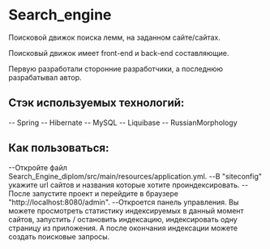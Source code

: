 # Search_engine

Поисковой движок поиска лемм, на заданном сайте/сайтах.

Поисковый движок имеет front-end и back-end составляющие.

Первую разработали сторонние разработчики, а последнюю разрабатывал автор.


## Стэк используемых технологий:

-- Spring
-- Hibernate
-- MySQL
-- Liquibase
-- RussianMorphology

## Как пользоваться:

--Откройте файл Search_Engine_diplom/src/main/resources/application.yml. 
--В "siteconfig" укажите url сайтов и названия которые хотите проиндексировать. 
--После запустите проект и перейдите в браузере "http://localhost:8080/admin".
--Откроется панель управления. Вы можете просмотреть статистику индексируемых в данный момент сайтов,
запустить / остановить индексацию, индексировать одну страницу из приложения. А после окончания индексации можете 
создать поисковые запросы.




